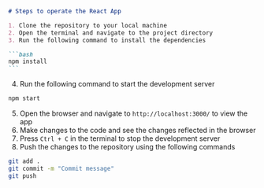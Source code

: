 ````markdown
# Steps to operate the React App

1. Clone the repository to your local machine
2. Open the terminal and navigate to the project directory
3. Run the following command to install the dependencies

```bash
npm install
```
````

4. Run the following command to start the development server

```bash
npm start
```

5. Open the browser and navigate to `http://localhost:3000/` to view the app
6. Make changes to the code and see the changes reflected in the browser
7. Press `Ctrl + C` in the terminal to stop the development server
8. Push the changes to the repository using the following commands

```bash
git add .
git commit -m "Commit message"
git push
```
